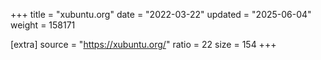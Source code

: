 +++
title = "xubuntu.org"
date = "2022-03-22"
updated = "2025-06-04"
weight = 158171

[extra]
source = "https://xubuntu.org/"
ratio = 22
size = 154
+++
